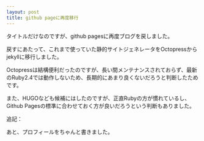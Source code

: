 ```yaml
---
layout: post
title: github pageに再度移行
---
```


タイトルだけなのですが、github pagesに再度ブログを戻しました。

戻すにあたって、これまで使っていた静的サイトジェネレータをOctopressからjekyllに移行しました。

Octopressは結構便利だったのですが、長い間メンテナンスされておらず、最新のRuby2.4では動作しないため、長期的にあまり良くないだろうと判断したためです。

また、HUGOなども候補にはしたのですが、正直Rubyの方が慣れているし、Github Pagesの標準に合わせておく方が良いだろうという判断もありました。

追記：

あと、プロフィールをちゃんと書きました。
